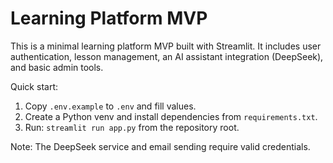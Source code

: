 # Learning Platform MVP

This is a minimal learning platform MVP built with Streamlit. It includes user authentication, lesson management, an AI assistant integration (DeepSeek), and basic admin tools.

Quick start:
1. Copy `.env.example` to `.env` and fill values.
2. Create a Python venv and install dependencies from `requirements.txt`.
3. Run: `streamlit run app.py` from the repository root.

Note: The DeepSeek service and email sending require valid credentials.
